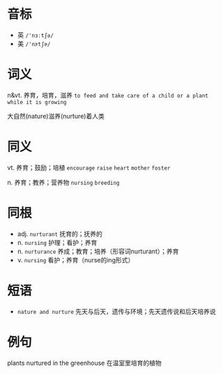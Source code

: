 # 音标

- 英 `/'nɜːtʃə/`
- 美 `/'nɝtʃɚ/`

# 词义

n&vt. 养育，培育，滋养
`to feed and take care of a child or a plant while it is growing`



大自然(nature)滋养(nurture)着人类

# 同义

vt. 养育；鼓励；培植
`encourage` `raise` `heart` `mother` `foster`

n. 养育；教养；营养物
`nursing` `breeding`

# 同根

- adj. `nurturant` 抚育的；抚养的
- n. `nursing` 护理；看护；养育
- n. `nurturance` 养成；教育；培养（形容词nurturant）；养育
- v. `nursing` 看护；养育（nurse的ing形式）

# 短语

- `nature and nurture` 先天与后天，遗传与环境；先天遗传说和后天培养说

# 例句

plants nurtured in the greenhouse
在温室里培育的植物


